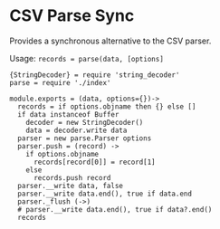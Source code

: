
# CSV Parse Sync

Provides a synchronous alternative to the CSV parser.

Usage: `records = parse(data, [options]`

    {StringDecoder} = require 'string_decoder'
    parse = require './index'

    module.exports = (data, options={})->
      records = if options.objname then {} else []
      if data instanceof Buffer
        decoder = new StringDecoder()
        data = decoder.write data
      parser = new parse.Parser options
      parser.push = (record) ->
        if options.objname
          records[record[0]] = record[1]
        else
          records.push record
      parser.__write data, false
      parser.__write data.end(), true if data.end
      parser._flush (->)
      # parser.__write data.end(), true if data?.end()
      records
      
      
      
